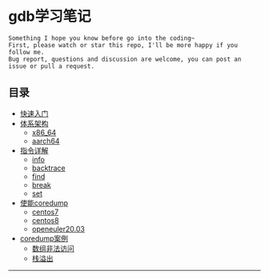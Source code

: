 # gdb学习笔记

```
Something I hope you know before go into the coding~
First, please watch or star this repo, I'll be more happy if you follow me.
Bug report, questions and discussion are welcome, you can post an issue or pull a request.
```

## 目录

* [快速入门](快速入门.md)
* [体系架构](体系架构.md)
    * [x86_64](体系架构/x86_64.md)
    * [aarch64](体系架构/aarch64.md)
* [指令详解](docs/指令详解.md)
    * [info](docs/指令详解/info.md)
    * [backtrace](docs/指令详解/backtrace.md)
    * [find](docs/指令详解/find.md)
    * [break](docs/指令详解/break.md)
    * [set](docs/指令详解/set.md)
* [使能coredump](docs/使能coredump.md)
    * [centos7](docs/centos7.md)
    * [centos8](docs/centos8.md)
    * [openeuler20.03](docs/openeuler20_03.md)
* [coredump案例](docs/coredump案例.md)
    * [数组非法访问](docs/coredump案例/数组非法访问.md)
    * [栈溢出](docs/coredump案例/栈溢出.md)





---
